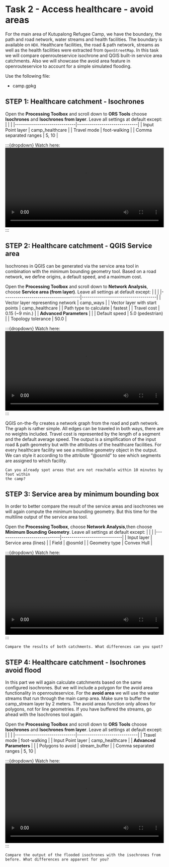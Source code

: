 # Task 2 - Access healthcare - avoid areas
For the main area of Kutupalong Refugee Camp, we have the boundary, the path and road network, water streams and health facilities. The boundary is available on `HDX`. Healthcare facilities, the road & path network, streams as well as the health facilities were extracted from `OpenStreetMap`. In this task we will compare openrouteservice isochrone and QGIS built-in service area catchments. Also we will showcase the avoid area feature in openrouteservice to account for a simple simulated flooding.

Use the following file:
* camp.gpkg

## STEP 1: Healthcare catchment - Isochrones

Open the **Processing Toolbox** and scroll down to **ORS Tools** choose **Isochrones** and **Isochrones from layer**. 
Leave all settings at default except:
|                              |                              |
|------------------------------|------------------------------|
| Input Point layer            | camp_healthcare              |
| Travel mode                  | foot-walking                 |
| Comma separated ranges       | 5, 10                        |

:::{dropdown} Watch here:
<video width="100%" controls src="https://github.com/GIScience/gis-training-resource-center/raw/main/fig/modul_9_task2_1.mp4"></video>
:::

## STEP 2: Healthcare catchment - QGIS Service area
Isochrones in QGIS can be generated via the service area tool in combination with the minimum bounding geometry tool. Based on a road network, we define origins, a default speed, and a maximum cost. 

Open the **Processing Toolbox**  and scroll down to **Network Analysis**, choose **Service area (from layer)**.
Leave all settings at default except:
|                                      |                                     |
|--------------------------------------|-------------------------------------|
| Vector layer representing network   | camp_ways                           |
| Vector layer with start points       | camp_healthcare                     |
| Path type to calculate               | fastest                             |
| Travel cost                          | 0.15 (~9 min.)                      |
| **Advanced Parameters**                  |                                     |
| Default speed                        | 5.0 (pedestrian)                    |
| Topology tolerance                   | 50.0                                |


:::{dropdown} Watch here:
<video width="100%" controls src="https://github.com/GIScience/gis-training-resource-center/raw/main/fig/modul_9_task2_2.mp4"></video>
:::

QGIS on-the-fly creates a network graph from the road and path network. The graph is rather simple. All edges can be traveled in both ways, there are no weights included. Travel cost is represented by the length of a segment and the default average speed. The output is a simplification of the input road & path geometry but with the attributes of the healthcare facilities. For every healthcare facility we see a multiline geometry object in the output. We can style it according to the attribute “@osmId” to see which segments are assigned to which facility.

`````{admonition} Question
Can you already spot areas that are not reachable within 10 minutes by foot within
the camp?
`````
## STEP 3: Service area by minimum bounding box

In order to better compare the result of the service areas and isochrones we will again compute the minimum bounding geometry. But this time for the multiline output of the service area tool.

Open the **Processing Toolbox**, choose **Network Analysis**,then choose **Minimum Bounding Geometry**.
Leave all settings at default except:
|                              |                              |
|------------------------------|------------------------------|
| Input layer                  | Service area (lines)         |
| Field                        | @osmId                       |
| Geometry type                | Convex Hull                  |

:::{dropdown} Watch here:
<video width="100%" controls src="https://github.com/GIScience/gis-training-resource-center/raw/main/fig/modul_9_task2_3.mp4"></video>
:::

`````{admonition} Question
Compare the results of both catchments. What differences can you spot?
`````

## STEP 4: Healthcare catchment - Isochrones avoid flood
In this part we will again calculate catchments based on the same configured isochrones. But we will include a polygon for the avoid area functionality in openrouteservice. For the **avoid area** we will use the water streams that run through the main camp area. Make sure to buffer the camp_stream layer by 2 meters. The avoid areas function only allows for polygons, not for line geometries. If you have buffered the streams, go ahead with the Isochrones tool again.

Open the **Processing Toolbox** and scroll down to **ORS Tools** choose **Isochrones**  and  **Isochrones from layer**. 
Leave all settings at default except:
|                              |                              |
|------------------------------|------------------------------|
| Travel mode                  | foot-walking                 |
| Input Point layer            | camp_healthcare              |
| **Advanced Parameters**         |                              |
| Polygons to avoid            | stream_buffer                |
| Comma separated ranges       | 5, 10                        |


:::{dropdown} Watch here:
<video width="100%" controls src="https://github.com/GIScience/gis-training-resource-center/raw/main/fig/modul_9_task2_4.mp4"></video>
:::

`````{admonition} Question
Compare the output of the flooded isochrones with the isochrones from before. What differences are apparent for you?
`````
